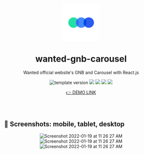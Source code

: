<br />
<br />

<!-- Header -->

<div align="middle" >
  <img width="120px;" src="https://github.com/yejinc/wanted-gnb-carousel/blob/main/public/apple-touch-icon.png?raw=true"/>
</div>
<h1 align="middle">wanted-gnb-carousel</h2>
<p align="middle">Wanted official website's GNB and Carousel with React.js</p>

<p align="middle">
  <img src="https://img.shields.io/badge/version-1.0.0-F1F0E7?style=flat-square" alt="template version"/>
  <img src="https://img.shields.io/badge/language-HTML-F1652A.svg?style=flat-square"/>
  <img src="https://img.shields.io/badge/language-SASS-BF4080"/>
  <img src="https://img.shields.io/badge/language-React-61DBFB"/>
  <img src="https://img.shields.io/badge/license-MIT-8B8C8D.svg?style=flat-square"/>
</p>

<p align="middle"><a href="https://yejinc.github.io/wanted-gnb-carousel/">👉 DEMO LINK</a></p>

<br />
<br />

<!-- Content -->

## 📸 Screenshots: mobile, tablet, desktop

<div align="middle">

<img width="320" alt="Screenshot 2022-01-19 at 11 26 27 AM" src="https://user-images.githubusercontent.com/46529118/150053125-7eb5f161-91f9-43a7-b500-234ba9318525.jpeg">
<img width="768" alt="Screenshot 2022-01-19 at 11 26 27 AM" src="https://user-images.githubusercontent.com/46529118/150055189-e91f0a14-979a-4127-a795-3d02b2c9fde2.jpeg">
<img width="1280" alt="Screenshot 2022-01-19 at 11 26 27 AM" src="https://user-images.githubusercontent.com/46529118/150053083-b71e0163-4230-4dc7-abe7-cd38c665301a.png">
</div>

<br />
<br />

